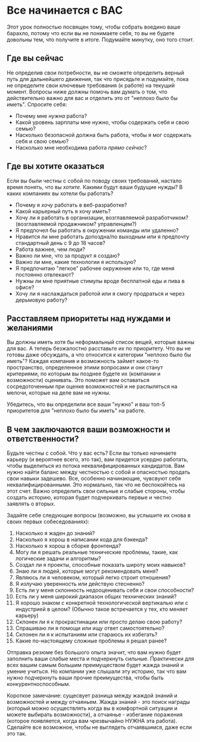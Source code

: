 # Все начинается с ВАС

Этот урок полностью посвящен тому, чтобы собрать воедино ваше барахло, потому что если вы не понимаете себя, то вы не будете довольны тем, что получите в итоге. Подумайте минутку, оно того стоит.

## Где вы сейчас

Не определив свои потребности, вы не сможете определить верный путь для дальнейшего движения, так что присядьте и подумайте, пока не определите свои ключевые требования (к работе) на текущий момент. Вопросы ниже должны помочь вам думать о том, что действительно важно для вас и отделить это от "неплохо было бы иметь". Спросите себя:

* Почему мне *нужна* работа?
* Какой уровень зарплаты мне нужно, чтобы содержать себя и свою семью?
* Насколько безопасной должна быть работа, чтобы я мог содержать себя и свою семью?
* Насколько мне необходима работа *прямо сейчас*?

## Где вы хотите оказаться

Если вы были честны с собой по поводу своих требований, настало время понять, что вы *хотите*. Какими будут ваши будущие нужды? В каких компаниях вы хотели бы работать?

* Почему я *хочу* работать в веб-разработке?
* Какой карьерный путь я хочу иметь?
* Хочу ли я работать в организации, возглавляемой разработчиком? (возглавляемой продажником? управленцем?)
* Я предпочел бы работать в окружении команды или удаленно?
* Нравится ли мне работать допоздна/по выходным или я предпочту стандартный день с 9 до 18 часов?
* Работа важнее, чем люди?
* Важно ли мне, что за продукт я создаю?
* Важно ли мне, какие технологии я использую?
* Я предпочитаю "легкое" рабочее окружение или то, где меня постоянно отвлекают?
* Нужны ли мне приятные стимулы вроде бесплатной еды и пива в офисе?
* Хочу ли я наслаждаться работой или я смогу продраться и через дерьмовую работу?

## Расставляем приоритеты над нуждами и желаниями

Вы должны иметь хотя бы неформальный список вещей, которые важны для вас. А теперь безжалостно расставьте их по приоритету. Что вы не готовы даже обсуждать, а что относится к категории "неплохо было бы иметь"? Каждая компания и возможность займет какое-то пространство, определенное этими вопросами и они станут критериями, по которым вы позднее будете их (компании и возможности) оценивать. Это поможет вам оставаться сосредоточенным при оценке возможностей и не распыляться на мелочи, которые на деле вам не нужны.

Убедитесь, что вы определили все ваши "нужно" и ваш топ-5 приоритетов для "неплохо было бы иметь" на работе.

## В чем заключаются ваши возможности и ответственности?

Будьте честны с собой. Что у вас есть? Если вы только начинаете карьеру (и вероятнее всего, это так), вам придется усердно работать, чтобы выделиться из потока неквалифицированных кандидатов. Вам нужно найти баланс между честностью с собой и опасностью продать свои навыки задешево. Все, особенно начинающие, чувсвуют себя неквалифицированными. Это нормально, так что не беспокойтесь на этот счет. Важно определить свои сильные и слабые стороны, чтобы создать историю, которая будет подчеркивать первые и честно заявлять о вторых.

Задайте себе следующие вопросы (возможно, вы услышите их снова в своих первых собеседованиях):

1. Насколько я жаден до знаний?
2. Насколько я хорош в написании кода для бэкенда?
3. Насколько я хорош в сборке фронтенда?
4. Могу ли я решать реальные технические проблемы, такие, как логические задачи и алгоритмы?
5. Создал ли я проекты, способные показать широту моих навыков?
6. Знаю ли я людей, которые могут рекомендовать меня?
4. Являюсь ли я человеком, который легко строит отношения?
5. Я излучаю уверенность или действую стесненно?
5. Есть ли у меня склонность недооценивать себя и свои способности?
5. Есть ли у меня широкий диапазон общих технических знаний?
6. Я хорошо знаком с конкретной технологической вертикалью или с индустрией в целом? (Обычно такое встречается у тех, кто меняет карьеру)
7. Склонен ли я к прокрастинации или просто делаю свою работу?
8. Спрашиваю ли я помощи или ищу ответ самостоятельно?
9. Склонен ли я к испытаниям или стараюсь их избегать?
10. Какие по-настоящему сложные проблемы я решал ранее?

Отправка резюме без большого опыта значит, что вам нужно будет заполнить ваши слабые места и подчеркнуть сильные. Практически для всех вашим самым большим преимуществом будет жажда знаний и умение учиться. Но компании уже слышали эту историю, так что вам нужно подчеркнуть ваши прочие преимущества, чтобы быть конкурентноспособным.

Короткое замечание: сущесвует разница между жаждой знаний и возможностей и между отчаяньем. Жажда знаний - это поиск награды (который можно осуществлять когда вы в комфортной ситуации и можете выбирать возможности), а отчаянье - избегание поражения (которое появляется, когда вам чрезвычайно НУЖНА эта работа). Сделайте все возможное, чтобы не выглядеть отчаявшимся, даже если это так.
